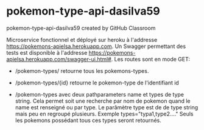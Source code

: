 # pokemon-type-api-dasilva59
pokemon-type-api-dasilva59 created by GitHub Classroom


Microservice fonctionnel et déployé sur heroku à l'addresse https://pokemons-apielsa.herokuapp.com.
Un Swagger permettant des tests est disponible à l'addresse https://pokemons-apielsa.herokuapp.com/swagger-ui.html#. 
Les routes sont en mode GET:
 -  /pokemon-types/ retourne tous les pokemons-types.
 
 - /pokemon-types/{id} retourne le pokemon-type de l'identifiant id
 
 - /pokemon-types avec deux pathparameters name et types de type string. Cela permet soit une recherche par nom de pokemon quand le name est renseigné ou par type. Le parâmètre type est de de type string mais peu en regroupé plusieurs. Exemple types="typa1,type2...."
 Seuls les pokemons possédant tous ces types seront retournés. 
